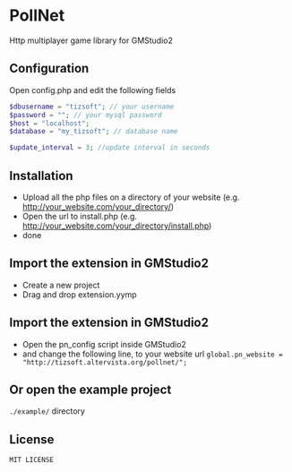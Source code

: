 PollNet
=====================
Http multiplayer game library for GMStudio2


## Configuration
Open config.php and edit the following fields
```php
$dbusername = "tizsoft"; // your username
$password = ""; // your mysql password
$host = "localhost";
$database = "my_tizsoft"; // database name

$update_interval = 3; //update interval in seconds
```
## Installation

* Upload all the php files on a directory of your website (e.g. http://your_website.com/your_directory/)
* Open the url to install.php (e.g. http://your_website.com/your_directory/install.php)
* done
  
## Import the extension in GMStudio2
* Create a new project
* Drag and drop extension.yymp  


## Import the extension in GMStudio2
* Open the pn_config script inside GMStudio2
* and change the following line, to your website url
`global.pn_website = "http://tizsoft.altervista.org/pollnet/";`


## Or open the example project
`./example/` directory

License
--------

    MIT LICENSE
